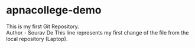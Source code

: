 # apnacollege-demo
This is my first Git Repository.
<br>
Author - Sourav De
This line represents my first change of the file from the local repository (Laptop). 